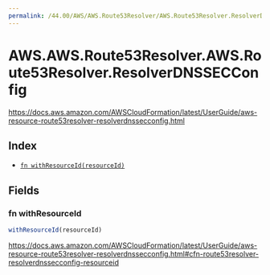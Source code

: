 ```yaml
---
permalink: /44.00/AWS/AWS.Route53Resolver/AWS.Route53Resolver.ResolverDNSSECConfig/
---
```


# AWS.AWS.Route53Resolver.AWS.Route53Resolver.ResolverDNSSECConfig

https://docs.aws.amazon.com/AWSCloudFormation/latest/UserGuide/aws-resource-route53resolver-resolverdnssecconfig.html

## Index

* [`fn withResourceId(resourceId)`](#fn-withresourceid)

## Fields

### fn withResourceId

```ts
withResourceId(resourceId)
```

https://docs.aws.amazon.com/AWSCloudFormation/latest/UserGuide/aws-resource-route53resolver-resolverdnssecconfig.html#cfn-route53resolver-resolverdnssecconfig-resourceid